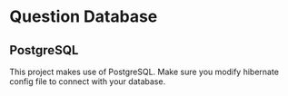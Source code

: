 # Question Database

## PostgreSQL

This project makes use of PostgreSQL. Make sure you modify
hibernate config file to connect with your database.